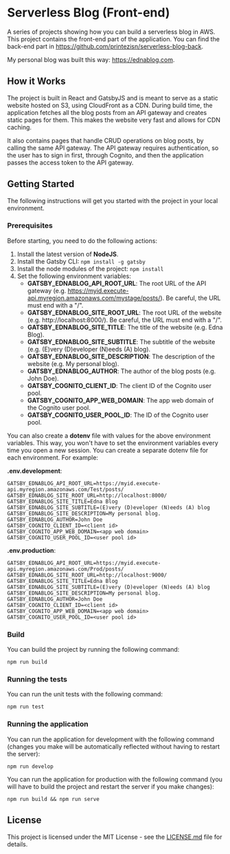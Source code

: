 # Serverless Blog (Front-end)

A series of projects showing how you can build a serverless blog in AWS. This project contains the front-end part of the application.
You can find the back-end part in https://github.com/printezisn/serverless-blog-back.

My personal blog was built this way: https://ednablog.com.

## How it Works

The project is built in React and GatsbyJS and is meant to serve as a static website hosted on S3, using CloudFront as a CDN.
During build time, the application fetches all the blog posts from an API gateway and creates static pages for them. This makes the website very fast and allows for CDN caching.

It also contains pages that handle CRUD operations on blog posts, by calling the same API gateway. The API gateway requires authentication, so the user has to sign in first, through Cognito, and then the application passes the access token to the API gateway.

## Getting Started

The following instructions will get you started with the project in your local environment.

### Prerequisites

Before starting, you need to do the following actions:

1. Install the latest version of **NodeJS**.
1. Install the Gatsby CLI: `npm install -g gatsby`
1. Install the node modules of the project: `npm install`
1. Set the following environment variables:
    - **GATSBY_EDNABLOG_API_ROOT_URL**: The root URL of the API gateway (e.g. https://myid.execute-api.myregion.amazonaws.com/mystage/posts/). Be careful, the URL must end with a "/".
    - **GATSBY_EDNABLOG_SITE_ROOT_URL**: The root URL of the website (e.g. http://localhost:8000/). Be careful, the URL must end with a "/".
    - **GATSBY_EDNABLOG_SITE_TITLE**: The title of the website (e.g. Edna Blog).
    - **GATSBY_EDNABLOG_SITE_SUBTITLE**: The subtitle of the website (e.g. (E)very (D)eveloper (N)eeds (A) blog).
    - **GATSBY_EDNABLOG_SITE_DESCRIPTION**: The description of the website (e.g. My personal blog).
    - **GATSBY_EDNABLOG_AUTHOR**: The author of the blog posts (e.g. John Doe).
    - **GATSBY_COGNITO_CLIENT_ID**: The client ID of the Cognito user pool.
    - **GATSBY_COGNITO_APP_WEB_DOMAIN**: The app web domain of the Cognito user pool.
    - **GATSBY_COGNITO_USER_POOL_ID**: The ID of the Cognito user pool.

You can also create a **dotenv** file with values for the above environment variables. This way, you won't have to set the environment variables every time you open a new session. You can create a separate dotenv file for each environment. For example:

**.env.development**:

```
GATSBY_EDNABLOG_API_ROOT_URL=https://myid.execute-api.myregion.amazonaws.com/Test/posts/
GATSBY_EDNABLOG_SITE_ROOT_URL=http://localhost:8000/
GATSBY_EDNABLOG_SITE_TITLE=Edna Blog
GATSBY_EDNABLOG_SITE_SUBTITLE=(E)very (D)eveloper (N)eeds (A) blog
GATSBY_EDNABLOG_SITE_DESCRIPTION=My personal blog.
GATSBY_EDNABLOG_AUTHOR=John Doe
GATSBY_COGNITO_CLIENT_ID=<client id>
GATSBY_COGNITO_APP_WEB_DOMAIN=<app web domain>
GATSBY_COGNITO_USER_POOL_ID=<user pool id>
```

**.env.production**:

```
GATSBY_EDNABLOG_API_ROOT_URL=https://myid.execute-api.myregion.amazonaws.com/Prod/posts/
GATSBY_EDNABLOG_SITE_ROOT_URL=http://localhost:9000/
GATSBY_EDNABLOG_SITE_TITLE=Edna Blog
GATSBY_EDNABLOG_SITE_SUBTITLE=(E)very (D)eveloper (N)eeds (A) blog
GATSBY_EDNABLOG_SITE_DESCRIPTION=My personal blog.
GATSBY_EDNABLOG_AUTHOR=John Doe
GATSBY_COGNITO_CLIENT_ID=<client id>
GATSBY_COGNITO_APP_WEB_DOMAIN=<app web domain>
GATSBY_COGNITO_USER_POOL_ID=<user pool id>
```

### Build

You can build the project by running the following command:

```
npm run build
```

### Running the tests

You can run the unit tests with the following command:

```
npm run test
```

### Running the application

You can run the application for development with the following command (changes you make will be automatically reflected without having to restart the server):

```
npm run develop
```

You can run the application for production with the following command (you will have to build the project and restart the server if you make changes):

```
npm run build && npm run serve
```

## License

This project is licensed under the MIT License - see the [LICENSE.md](LICENSE.md) file for details.
